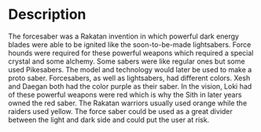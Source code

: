 # Description

The forcesaber was a Rakatan invention in which powerful dark energy blades were able to be ignited like the soon-to-be-made lightsabers.
Force hounds were required for these powerful weapons which required a special crystal and some alchemy.
Some sabers were like regular ones but some used Pikesabers.
The model and technology would later be used to make a proto saber.
Forcesabers, as well as lightsabers, had different colors.
Xesh and Daegan both had the color purple as their saber.
In the vision, Loki had of these powerful weapons were red which is why the Sith in later years owned the red saber.
The Rakatan warriors usually used orange while the raiders used yellow.
The force saber could be used as a great divider between the light and dark side and could put the user at risk.
